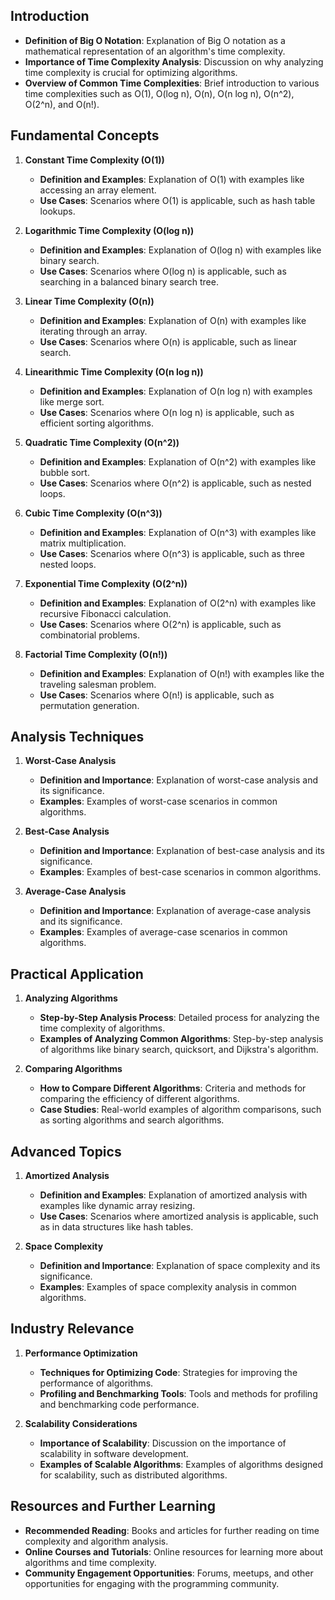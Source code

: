 ## Introduction
- **Definition of Big O Notation**: Explanation of Big O notation as a mathematical representation of an algorithm's time complexity.
- **Importance of Time Complexity Analysis**: Discussion on why analyzing time complexity is crucial for optimizing algorithms.
- **Overview of Common Time Complexities**: Brief introduction to various time complexities such as O(1), O(log n), O(n), O(n log n), O(n^2), O(2^n), and O(n!).

## Fundamental Concepts
1. **Constant Time Complexity (O(1))**
   - **Definition and Examples**: Explanation of O(1) with examples like accessing an array element.
   - **Use Cases**: Scenarios where O(1) is applicable, such as hash table lookups.

2. **Logarithmic Time Complexity (O(log n))**
   - **Definition and Examples**: Explanation of O(log n) with examples like binary search.
   - **Use Cases**: Scenarios where O(log n) is applicable, such as searching in a balanced binary search tree.

3. **Linear Time Complexity (O(n))**
   - **Definition and Examples**: Explanation of O(n) with examples like iterating through an array.
   - **Use Cases**: Scenarios where O(n) is applicable, such as linear search.

4. **Linearithmic Time Complexity (O(n log n))**
   - **Definition and Examples**: Explanation of O(n log n) with examples like merge sort.
   - **Use Cases**: Scenarios where O(n log n) is applicable, such as efficient sorting algorithms.

5. **Quadratic Time Complexity (O(n^2))**
   - **Definition and Examples**: Explanation of O(n^2) with examples like bubble sort.
   - **Use Cases**: Scenarios where O(n^2) is applicable, such as nested loops.

6. **Cubic Time Complexity (O(n^3))**
   - **Definition and Examples**: Explanation of O(n^3) with examples like matrix multiplication.
   - **Use Cases**: Scenarios where O(n^3) is applicable, such as three nested loops.

7. **Exponential Time Complexity (O(2^n))**
   - **Definition and Examples**: Explanation of O(2^n) with examples like recursive Fibonacci calculation.
   - **Use Cases**: Scenarios where O(2^n) is applicable, such as combinatorial problems.

8. **Factorial Time Complexity (O(n!))**
   - **Definition and Examples**: Explanation of O(n!) with examples like the traveling salesman problem.
   - **Use Cases**: Scenarios where O(n!) is applicable, such as permutation generation.

## Analysis Techniques
1. **Worst-Case Analysis**
   - **Definition and Importance**: Explanation of worst-case analysis and its significance.
   - **Examples**: Examples of worst-case scenarios in common algorithms.

2. **Best-Case Analysis**
   - **Definition and Importance**: Explanation of best-case analysis and its significance.
   - **Examples**: Examples of best-case scenarios in common algorithms.

3. **Average-Case Analysis**
   - **Definition and Importance**: Explanation of average-case analysis and its significance.
   - **Examples**: Examples of average-case scenarios in common algorithms.

## Practical Application
1. **Analyzing Algorithms**
   - **Step-by-Step Analysis Process**: Detailed process for analyzing the time complexity of algorithms.
   - **Examples of Analyzing Common Algorithms**: Step-by-step analysis of algorithms like binary search, quicksort, and Dijkstra's algorithm.

2. **Comparing Algorithms**
   - **How to Compare Different Algorithms**: Criteria and methods for comparing the efficiency of different algorithms.
   - **Case Studies**: Real-world examples of algorithm comparisons, such as sorting algorithms and search algorithms.

## Advanced Topics
1. **Amortized Analysis**
   - **Definition and Examples**: Explanation of amortized analysis with examples like dynamic array resizing.
   - **Use Cases**: Scenarios where amortized analysis is applicable, such as in data structures like hash tables.

2. **Space Complexity**
   - **Definition and Importance**: Explanation of space complexity and its significance.
   - **Examples**: Examples of space complexity analysis in common algorithms.

## Industry Relevance
1. **Performance Optimization**
   - **Techniques for Optimizing Code**: Strategies for improving the performance of algorithms.
   - **Profiling and Benchmarking Tools**: Tools and methods for profiling and benchmarking code performance.

2. **Scalability Considerations**
   - **Importance of Scalability**: Discussion on the importance of scalability in software development.
   - **Examples of Scalable Algorithms**: Examples of algorithms designed for scalability, such as distributed algorithms.

## Resources and Further Learning
- **Recommended Reading**: Books and articles for further reading on time complexity and algorithm analysis.
- **Online Courses and Tutorials**: Online resources for learning more about algorithms and time complexity.
- **Community Engagement Opportunities**: Forums, meetups, and other opportunities for engaging with the programming community.